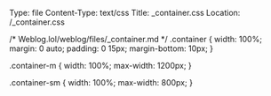 Type: file
Content-Type: text/css
Title: _container.css
Location: /_container.css

/* Weblog.lol/weblog/files/_container.md */
.container {
  width: 100%;
  margin: 0 auto;
  padding: 0 15px;
  margin-bottom: 10px;
}

.container-m {
  width: 100%;
  max-width: 1200px;
}

.container-sm {
  width: 100%;
  max-width: 800px;
}

